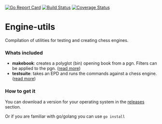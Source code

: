 [![Go Report Card](https://goreportcard.com/badge/github.com/andrewbackes/engine-utils)](https://goreportcard.com/report/github.com/andrewbackes/engine-utils) [![Build Status](https://travis-ci.org/andrewbackes/engine-utils.svg?branch=master)](https://travis-ci.org/andrewbackes/engine-utils) [![Coverage Status](https://coveralls.io/repos/github/andrewbackes/engine-utils/badge.svg?branch=master)](https://coveralls.io/github/andrewbackes/engine-utils?branch=master)

# Engine-utils
Compilation of utilities for testing and creating chess engines.


### Whats included
- **makebook**: creates a polyglot (bin) opening book from a pgn. Filters can be applied to the pgn. ([read more](https://github.com/andrewbackes/engine-utils/tree/master/makebook))
- **testsuite**: takes an EPD and runs the commands against a chess engine. ([read more](https://github.com/andrewbackes/engine-utils/tree/master/runepd))

### How to get it
You can download a version for your operating system in the [releases](https://github.com/andrewbackes/engine-utils/releases) section.

Or if you are familiar with go/golang you can use `go install`